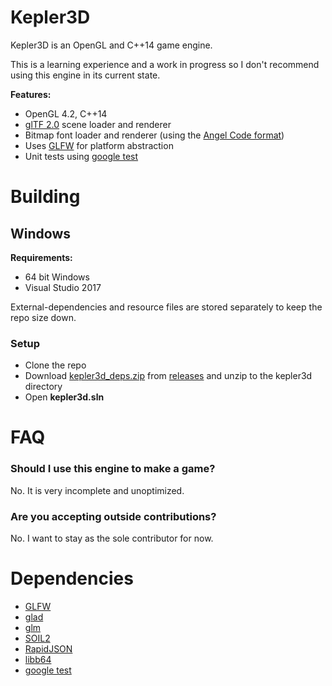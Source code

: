 # Kepler3D

Kepler3D is an OpenGL and C++14 game engine.

This is a learning experience and a work in progress so I don't recommend using this engine in its current state.

**Features:**

- OpenGL 4.2, C++14
- [glTF 2.0](https://github.com/KhronosGroup/glTF) scene loader and renderer
- Bitmap font loader and renderer (using the [Angel Code format](http://www.angelcode.com/products/bmfont/))
- Uses [GLFW](http://www.glfw.org/) for platform abstraction
- Unit tests using [google test](https://github.com/google/googletest)

# Building

## Windows

**Requirements:**

- 64 bit Windows
- Visual Studio 2017

External-dependencies and resource files are stored separately to keep the repo size down.

### Setup

- Clone the repo
- Download [kepler3d_deps.zip](https://github.com/dgough/kepler3d/releases/download/v0.1.0/kepler3d_deps.zip) from [releases](https://github.com/dgough/kepler3d/releases) and unzip to the kepler3d directory
- Open **kepler3d.sln**

# FAQ

### Should I use this engine to make a game?

No. It is very incomplete and unoptimized.

### Are you accepting outside contributions?

No. I want to stay as the sole contributor for now.

# Dependencies

- [GLFW](http://www.glfw.org/)
- [glad](https://github.com/Dav1dde/glad)
- [glm](http://glm.g-truc.net)
- [SOIL2](https://bitbucket.org/SpartanJ/soil2)
- [RapidJSON](https://github.com/miloyip/rapidjson)
- [libb64](http://libb64.sourceforge.net)
- [google test](https://github.com/google/googletest)
